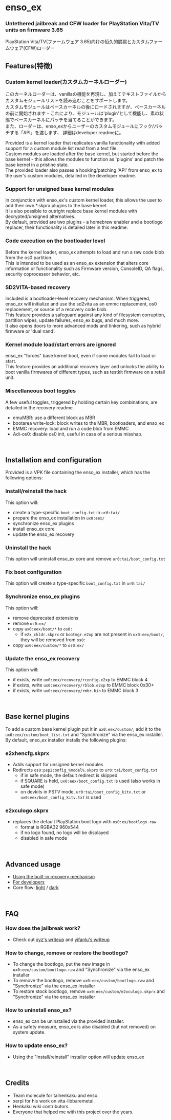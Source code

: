 # enso_ex
### Untethered jailbreak and CFW loader for PlayStation Vita/TV units on firmware 3.65 <br>
PlayStation Vita/TV(ファームウェア 3.65)向けの恒久的脱獄とカスタムファームウェア(CFW)ローダー <br>

## Features(特徴)
### Custom kernel loader(カスタムカーネルローダー)

このカーネルローダーは、vanillaの機能を再現し、加えてテキストファイルからカスタムモジュールリストを読み込むことをサポートします。<br>
カスタムモジュールはベースカーネルの後にロードされますが、ベースカーネルの前に開始されます - これにより、モジュールは'plugin'として機能し、素の状態でベースカーネルにパッチを当てることができます。<br>
また、ローダーは、enso_exからユーザーのカスタムモジュールにフック/パッチする「API」を渡します、 詳細はdeveloper readmeに。<br>

Provided is a kernel loader that replicates vanilla functionality with added support for a custom module list read from a text file.<br>
Custom modules are loaded after the base kernel, but started before the base kernel - this allows the modules to function as 'plugins' and patch the base kernel in a pristine state.<br>
The provided loader also passes a hooking/patching 'API' from enso_ex to the user's custom modules, detailed in the developer readme.<br>

### Support for unsigned base kernel modules
In conjunction with enso_ex's custom kernel loader, this allows the user to add their own *.skprx plugins to the base kernel.<br>
It is also possible to outright replace base kernel modules with decrypted/unsigned alternatives. <br>
By default, provided are two plugins - a homebrew enabler and a bootlogo replacer, their functionality is detailed later in this readme.<br>
 
### Code execution on the bootloader level
Before the kernel loader, enso_ex attempts to load and run a raw code blob from the os0 partition.<br>
This is intended to be used as an enso_ex extension that alters core information or functionality such as Firmware version, ConsoleID, QA flags, security coprocessor behavior, etc.<br>

### SD2VITA-based recovery
Included is a bootloader-level recovery mechanism.
When triggered, enso_ex will initialize and use the sd2vita as an emmc replacement, os0 replacement, or source of a recovery code blob.<br>
This feature provides a safeguard against any kind of filesystem corruption, partition wipes, update failures, enso_ex bugs, and much more.<br>
It also opens doors to more advanced mods and tinkering, such as hybrid firmware or 'dual nand'.<br>

### Kernel module load/start errors are ignored
enso_ex "forces" base kernel boot, even if some modules fail to load or start.<br>
This feature provides an additional recovery layer and unlocks the ability to boot vanilla firmwares of different types, such as testkit firmware on a retail unit.<br>

### Miscellaneous boot toggles
A few useful toggles, triggered by holding certain key combinations, are detailed in the recovery readme.
 - emuMBR: use a different block as MBR
 - bootarea write-lock: block writes to the MBR, bootloaders, and enso_ex
 - EMMC recovery: load and run a code blob from EMMC
 - Adi-os0: disable os0 init, useful in case of a serious misshap.
<br>


## Installation and configuration
Provided is a VPK file containing the enso_ex installer, which has the following options:

### Install/reinstall the hack
This option will:
 - create a type-specific `boot_config.txt` in `ur0:tai/`
 - prepare the enso_ex installation in `ux0:eex/`
 - synchronize enso_ex plugins
 - install enso_ex core
 - update the enso_ex recovery

### Uninstall the hack
This option will uninstall enso_ex core and remove `ur0:tai/boot_config.txt`

### Fix boot configuration
This option will create a type-specific `boot_config.txt` in `ur0:tai/`

### Synchronize enso_ex plugins
This option will:
 - remove deprecated extensions
 - remove `os0:ex/`
 - copy `ux0:eex/boot/*` to `os0:`
   - if `e2x_ckldr.skprx` or `bootmgr.e2xp` are not present in `ux0:eex/boot/`, they will be removed from `os0:`
 - copy `ux0:eex/custom/*` to `os0:ex/`
 
### Update the enso_ex recovery
This option will:
 - if exists, write `ux0:eex/recovery/rconfig.e2xp` to EMMC block 4
 - if exists, write `ux0:eex/recovery/rblob.e2xp` to EMMC block 0x30+
 - if exists, write `ux0:eex/recovery/rmbr.bin` to EMMC block 3
<br>


## Base kernel plugins
To add a custom base kernel plugin put it in `ux0:eex/custom/`, add it to the `ux0:eex/custom/boot_list.txt` and "Synchronize" via the enso_ex installer.<br>
By default, enso_ex installer installs the following plugins:
### e2xhencfg.skprx
 - Adds support for unsigned kernel modules
 - Redirects `os0:psp2config_%model%.skprx` to `ur0:tai/boot_config.txt`
   - if in safe mode, the default redirect is skipped
   - if SQUARE is held, `ux0:eex/boot_config.txt` is used (also works in safe mode)
   - on devkits in PSTV mode, `ur0:tai/boot_config_kitv.txt` or `ux0:eex/boot_config_kitv.txt` is used

### e2xculogo.skprx
 - replaces the default PlayStation boot logo with `os0:ex/bootlogo.raw`
   - format is RGBA32 960x544
   - if no logo found, no logo will be displayed
   - disabled in safe mode
<br>


## Advanced usage
 - [Using the built-in recovery mechanism](README-recovery.md)
 - [For developers](README-dev.md)
 - Core flow: [light](enso_ex-core-diagram.png) / [dark](enso_ex-core-diagram-dark.png)
<br>


## FAQ
### How does the jailbreak work?
 - Check out [xyz's writeup](https://blog.xyz.is/2018/enso.html) and [yifanlu's writeup](https://yifan.lu/2017/07/31/henkaku-enso-bootloader-hack-for-vita/)

### How to change, remove or restore the bootlogo?
 - To change the bootlogo, put the new image in `ux0:eex/custom/bootlogo.raw` and "Synchronize" via the enso_ex installer
 - To remove the bootlogo, remove `ux0:eex/custom/bootlogo.raw` and "Synchronize" via the enso_ex installer
 - To restore stock bootlogo, remove `ux0:eex/custom/e2xculogo.skprx` and "Synchronize" via the enso_ex installer

### How to uninstall enso_ex?
 - enso_ex can be uninstalled via the provided installer.
 - As a safety measure, enso_ex is also disabled (but not removed) on system update.

### How to update enso_ex?
 - Using the "Install/reinstall" installer option will update enso_ex
<br>


## Credits
 - Team molecule for taihenkaku and enso.
 - xerpi for his work on vita-libbaremetal.
 - Henkaku wiki contributors.
 - Everyone that helped me with this project over the years.
